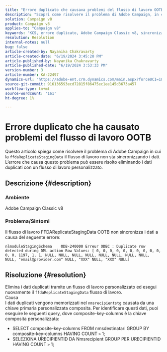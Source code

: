 ```yaml
---
title: "Errore duplicato che causava problemi del flusso di lavoro OOTB"
description: "Scopri come risolvere il problema di Adobe Campaign, in cui il flusso di lavoro OOTB ffdaReplicateStagingData non sincronizza i dati."
solution: Campaign v8
product: Campaign v8
applies-to: "Campaign v8"
keywords: "KCS, errore duplicato, Adobe Campaign Classic v8, sincronizzazione dati"
resolution: Resolution
internal-notes: null
bug: false
article-created-by: Nayanika Chakravarty
article-created-date: "6/19/2024 3:45:20 PM"
article-published-by: Nayanika Chakravarty
article-published-date: "6/19/2024 3:53:33 PM"
version-number: 3
article-number: KA-22497
dynamics-url: "https://adobe-ent.crm.dynamics.com/main.aspx?forceUCI=1&pagetype=entityrecord&etn=knowledgearticle&id=320d08eb-522e-ef11-840a-000d3a37b1e1"
source-git-commit: 916136593ecd72815f86475ec1ee145d3673a457
workflow-type: tm+mt
source-wordcount: '161'
ht-degree: 1%

---
```


# Errore duplicato che ha causato problemi del flusso di lavoro OOTB


Questo articolo spiega come risolvere il problema di Adobe Campaign in cui la `ffdaReplicateStagingData` il flusso di lavoro non sta sincronizzando i dati. L’errore che causa questo problema può essere risolto eliminando i dati duplicati con un flusso di lavoro personalizzato.

## Descrizione {#description}


### Ambiente

Adobe Campaign Classic v8

### Problema/Sintomi

Il flusso di lavoro FFDAReplicateStagingData OOTB non sincronizza i dati a causa del seguente errore:


```
nlmoduleStagingSchema    ODB-240000 Erreur ODBC : Duplicate row detected during DML action Row Values: [ 0, 0, 0, 0, 0, 0, 0, 0, 0, 0, 0, 0, 1197, 1, 1, NULL, NULL, NULL, NULL, NULL, NULL, NULL, NULL, NULL, "email@provider.com" NULL, "XXX" NULL, "XXX" NULL]
```



## Risoluzione {#resolution}


Elimina i dati duplicati tramite un flusso di lavoro personalizzato ed esegui nuovamente il `ffdaReplicateStagingData` flusso di lavoro.
<br>Causa <br>
I dati duplicati vengono memorizzati nel `nmsrecipientstg` causata da una chiave primaria personalizzata composita. Per identificare questi dati, puoi eseguire le seguenti query, dove composite-key-columns è la chiave composita personalizzata:

- SELECT composite-key-columns FROM nmsdestinatari GROUP BY composite-key-columns HAVING COUNT `>`  1;
- SELEZIONA URECIPIENTID DA Nmsrecipient GROUP PER URECIPIENTID HAVING COUNT `>`  1;



